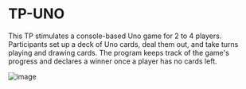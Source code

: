 # TP-UNO
This TP stimulates a console-based Uno game for 2 to 4 players. Participants set up a deck of Uno cards, deal them out, and take turns playing and drawing cards. The program keeps track of the game's progress and declares a winner once a player has no cards left.

![image](https://github.com/user-attachments/assets/c5c140ed-600b-40a3-ade4-82679ad8005b)

